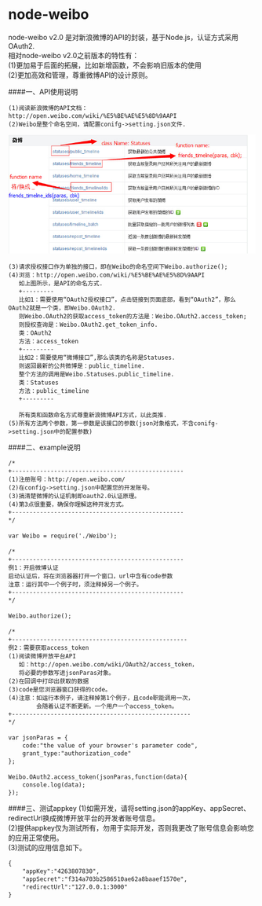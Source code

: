 node-weibo 
=========
node-weibo v2.0 是对新浪微博的API的封装，基于Node.js，认证方式采用OAuth2.      
相对node-weibo v2.0之前版本的特性有：      
(1)更加易于后面的拓展，比如新增函数，不会影响旧版本的使用       
(2)更加高效和管理，尊重微博API的设计原则。            



####一、API使用说明
```
(1)阅读新浪微博的API文档：http://open.weibo.com/wiki/%E5%BE%AE%E5%8D%9AAPI
(2)Weibo是整个命名空间，请配置conifg->setting.json文件.
``` 
![weibo API](./doc/weibo.jpg) 
``` 
(3)请求授权接口作为单独的接口，即在Weibo的命名空间下Weibo.authorize();
(4)浏览：http://open.weibo.com/wiki/%E5%BE%AE%E5%8D%9AAPI     
   如上图所示，是API的命名方式.
   +---------
   比如1：需要使用“OAuth2授权接口”，点击链接到页面底部，看到“OAuth2”，那么OAuth2就是一个类，即Weibo.OAuth2.
   则Weibo.OAuth2的获取access_token的方法是：Weibo.OAuth2.access_token;
   则授权查询是：Weibo.OAuth2.get_token_info.
   类：OAuth2
   方法：access_token
   +---------
   比如2：需要使用“微博接口”,那么该类的名称是Statuses.
   则返回最新的公共微博是：public_timeline.
   整个方法的调用是Weibo.Statuses.public_timeline.
   类：Statuses
   方法：public_timeline
   +---------

   所有类和函数命名方式尊重新浪微博API方式，以此类推.
(5)所有方法两个参数，第一参数是该接口的参数(json对象格式，不含conifg->setting.json中的配置参数)
``` 
####二、example说明
```
/*
+-------------------------------------------------
(1)注册账号：http://open.weibo.com/
(2)在config->setting.json中配置您的开发账号。
(3)搞清楚微博的认证机制即oauth2.0认证原理。
(4)第3点很重要，确保你理解这种开发方式。
+-------------------------------------------------
*/

var Weibo = require('./Weibo');

/*
+-------------------------------------------------
例1：开启微博认证
启动认证后，将在浏览器器打开一个窗口，url中含有code参数
注意：运行其中一个例子时，须注释掉另一个例子。
+-------------------------------------------------
*/

Weibo.authorize();

/*
+--------------------------------------------------
例2：需要获取access_token
(1)阅读微博开放平台API
   如：http://open.weibo.com/wiki/OAuth2/access_token，
   将必要的参数写进jsonParas对象。
(2)在回调中打印出获取的数据
(3)code是您浏览器窗口获得的code。
(4)注意：如运行本例子，请注释掉第1个例子，且code职能调用一次，
		会随着认证不断更新。一个用户一个access_token。
+---------------------------------------------------
*/

var jsonParas = {
	code:"the value of your browser's parameter code",
	grant_type:"authorization_code"
};

Weibo.OAuth2.access_token(jsonParas,function(data){
	console.log(data);
});

```

####三、测试appkey
(1)如需开发，请将setting.json的appKey、appSecret、redirectUrl换成微博开放平台的开发者账号信息。           
(2)提供appkey仅为测试所有，勿用于实际开发，否则我更改了账号信息会影响您的应用正常使用。        
(3)测试的应用信息如下。       
```  
{
    "appKey":"4263807830",
    "appSecret":"f314a703b2586510ae62a8baaef1570e",
    "redirectUrl":"127.0.0.1:3000"
}

```  

